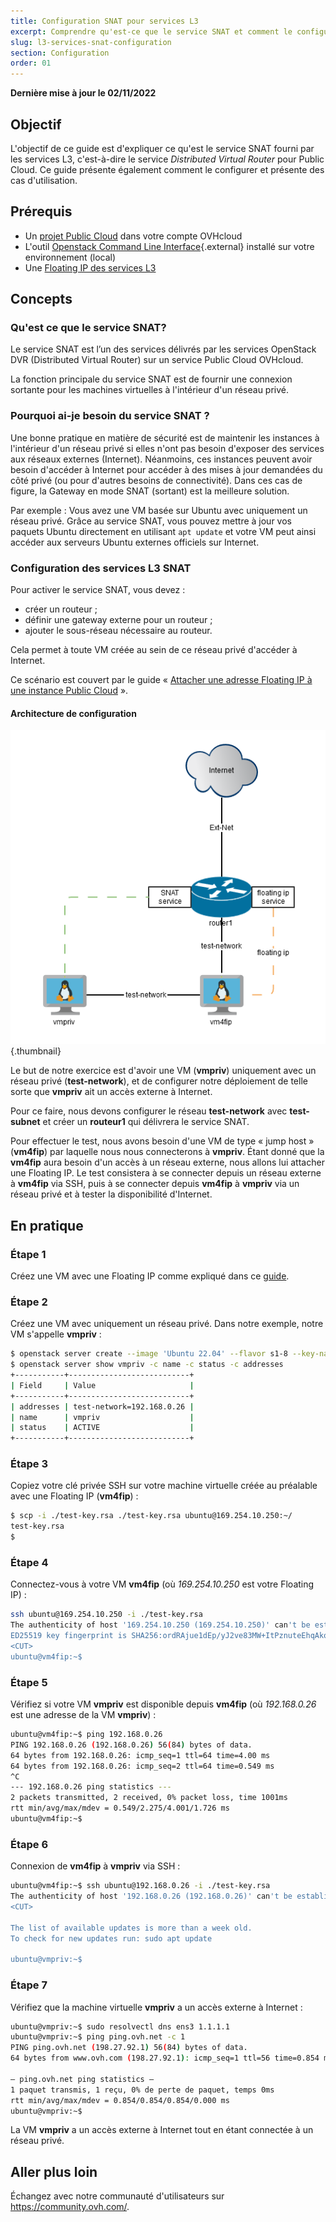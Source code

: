```yaml
---
title: Configuration SNAT pour services L3
excerpt: Comprendre qu'est-ce que le service SNAT et comment le configurer
slug: l3-services-snat-configuration
section: Configuration
order: 01
---
```


**Dernière mise à jour le 02/11/2022**

## Objectif

L'objectif de ce guide est d'expliquer ce qu'est le service SNAT fourni par les services L3, c'est-à-dire le service *Distributed Virtual Router* pour Public Cloud. Ce guide présente également comment le configurer et présente des cas d'utilisation.

## Prérequis

- Un [projet Public Cloud](https://www.ovhcloud.com/fr/public-cloud/) dans votre compte OVHcloud
- L'outil [Openstack Command Line Interface](https://docs.openstack.org/newton/user-guide/common/cli-install-openstack-command-line-clients.html){.external} installé sur votre environnement (local)
- Une [Floating IP des services L3](https://docs.ovh.com/fr/publiccloud/network-services/attaching-pci-floating-ip-to-instance/)

## Concepts

### Qu'est ce que le service SNAT?

Le service SNAT est l’un des services délivrés par les services OpenStack DVR (Distributed Virtual Router) sur un service Public Cloud OVHcloud.

La fonction principale du service SNAT est de fournir une connexion sortante pour les machines virtuelles à l'intérieur d'un réseau privé.

### Pourquoi ai-je besoin du service SNAT ?

Une bonne pratique en matière de sécurité est de maintenir les instances à l'intérieur d'un réseau privé si elles n'ont pas besoin d'exposer des services aux réseaux externes (Internet). Néanmoins, ces instances peuvent avoir besoin d'accéder à Internet pour accéder à des mises à jour demandées du côté privé (ou pour d'autres besoins de connectivité). Dans ces cas de figure, la Gateway en mode SNAT (sortant) est la meilleure solution.

Par exemple : Vous avez une VM basée sur Ubuntu avec uniquement un réseau privé. Grâce au service SNAT, vous pouvez mettre à jour vos paquets Ubuntu directement en utilisant `apt update` et votre VM peut ainsi accéder aux serveurs Ubuntu externes officiels sur Internet.

### Configuration des services L3 SNAT

Pour activer le service SNAT, vous devez :

- créer un routeur ;
- définir une gateway externe pour un routeur ;
- ajouter le sous-réseau nécessaire au routeur.

Cela permet à toute VM créée au sein de ce réseau privé d'accéder à Internet.

Ce scénario est couvert par le guide « [Attacher une adresse Floating IP à une instance Public Cloud](https://docs.ovh.com/fr/publiccloud/network-services/attaching-pci-floating-ip-to-instance/) ».

#### Architecture de configuration

![schema](images/architecture.png){.thumbnail}

Le but de notre exercice est d'avoir une VM (**vmpriv**) uniquement avec un réseau privé (**test-network**), et de configurer notre déploiement de telle sorte que **vmpriv** ait un accès externe à Internet.

Pour ce faire, nous devons configurer le réseau **test-network** avec **test-subnet** et créer un **routeur1** qui délivrera le service SNAT. 

Pour effectuer le test, nous avons besoin d'une VM de type « jump host » (**vm4fip**) par laquelle nous nous connecterons à **vmpriv**. Étant donné que la **vm4fip** aura besoin d'un accès à un réseau externe, nous allons lui attacher une Floating IP. Le test consistera à se connecter depuis un réseau externe à **vm4fip** via SSH, puis à se connecter depuis **vm4fip** à **vmpriv** via un réseau privé et à tester la disponibilité d'Internet.

## En pratique

### Étape 1

Créez une VM avec une Floating IP comme expliqué dans ce [guide](https://docs.ovh.com/fr/publiccloud/network-services/attaching-pci-floating-ip-to-instance/).

### Étape 2

Créez une VM avec uniquement un réseau privé. Dans notre exemple, notre VM s'appelle **vmpriv** :

```bash
$ openstack server create --image 'Ubuntu 22.04' --flavor s1-8 --key-name test-key --net test-network vmpriv
$ openstack server show vmpriv -c name -c status -c addresses
+-----------+---------------------------+
| Field     | Value                     |
+-----------+---------------------------+
| addresses | test-network=192.168.0.26 |
| name      | vmpriv                    |
| status    | ACTIVE                    |
+-----------+---------------------------+
```

### Étape 3

Copiez votre clé privée SSH sur votre machine virtuelle créée au préalable avec une Floating IP (**vm4fip**) :

```bash
$ scp -i ./test-key.rsa ./test-key.rsa ubuntu@169.254.10.250:~/
test-key.rsa
$
```

### Étape 4

Connectez-vous à votre VM **vm4fip** (où *169.254.10.250* est votre Floating IP) :

```bash
ssh ubuntu@169.254.10.250 -i ./test-key.rsa
The authenticity of host '169.254.10.250 (169.254.10.250)' can't be established.
ED25519 key fingerprint is SHA256:ordRAjue1dEp/yJ2ve83MW+ItPznuteEhqAkoG3vEi8.
<CUT>
ubuntu@vm4fip:~$
```

### Étape 5

Vérifiez si votre VM **vmpriv** est disponible depuis **vm4fip** (où *192.168.0.26* est une adresse de la VM **vmpriv**) :

```bash
ubuntu@vm4fip:~$ ping 192.168.0.26
PING 192.168.0.26 (192.168.0.26) 56(84) bytes of data.
64 bytes from 192.168.0.26: icmp_seq=1 ttl=64 time=4.00 ms
64 bytes from 192.168.0.26: icmp_seq=2 ttl=64 time=0.549 ms
^C
--- 192.168.0.26 ping statistics ---
2 packets transmitted, 2 received, 0% packet loss, time 1001ms
rtt min/avg/max/mdev = 0.549/2.275/4.001/1.726 ms
ubuntu@vm4fip:~$
```

### Étape 6 

Connexion de **vm4fip** à **vmpriv** via SSH :

```bash
ubuntu@vm4fip:~$ ssh ubuntu@192.168.0.26 -i ./test-key.rsa
The authenticity of host '192.168.0.26 (192.168.0.26)' can't be established.
<CUT>

The list of available updates is more than a week old.
To check for new updates run: sudo apt update

ubuntu@vmpriv:~$
```

### Étape 7

Vérifiez que la machine virtuelle **vmpriv** a un accès externe à Internet :

```bash
ubuntu@vmpriv:~$ sudo resolvectl dns ens3 1.1.1.1
ubuntu@vmpriv:~$ ping ping.ovh.net -c 1
PING ping.ovh.net (198.27.92.1) 56(84) bytes of data.
64 bytes from www.ovh.com (198.27.92.1): icmp_seq=1 ttl=56 time=0.854 ms

— ping.ovh.net ping statistics —
1 paquet transmis, 1 reçu, 0% de perte de paquet, temps 0ms
rtt min/avg/max/mdev = 0.854/0.854/0.854/0.000 ms
ubuntu@vmpriv:~$
```

La VM **vmpriv** a un accès externe à Internet tout en étant connectée à un réseau privé.

## Aller plus loin

Échangez avec notre communauté d'utilisateurs sur <https://community.ovh.com/>.
